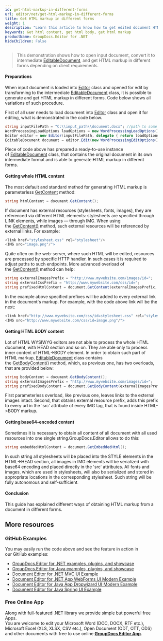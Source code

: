 ```yaml
---
id: get-html-markup-in-different-forms
url: editor/net/get-html-markup-in-different-forms
title: Get HTML markup in different forms
weight: 1
description: "Learn this article to know how to get edited document HTML markup - body without head tag, content in a raw and base64 form and other using GroupDocs.Editor for .NET API."
keywords: Get html content, get html body, get html markup
productName: GroupDocs.Editor for .NET
hideChildren: False
---
```

> This demonstration shows how to open input document, convert it to intermediate [EditableDocument](https://apireference.groupdocs.com/net/editor/groupdocs.editor/editabledocument), and get HTML markup in different forms depending on client requirements.

#### Preparations

When input document is loaded into [Editor](https://apireference.groupdocs.com/net/editor/groupdocs.editor/editor) class and opened for edit by transforming to the intermediate [EditableDocument](https://apireference.groupdocs.com/net/editor/groupdocs.editor/editabledocument) class, it is possible to generate and get HTML markup in different forms. Code below shows all variations of such procedure.

First of all user needs to load document into [Editor](https://apireference.groupdocs.com/net/editor/groupdocs.editor/editor) class and open it for editing, what is demonstrated in the code below.

```csharp
string inputFilePath = "C:\\input_path\\document.docx"; //path to some document
WordProcessingLoadOptions loadOptions = new WordProcessingLoadOptions();
Editor editor = new Editor(inputFilePath, delegate { return loadOptions; }); //passing path and load options (via delegate) to the constructor
EditableDocument document = editor.Edit(new WordProcessingEditOptions()); //opening document for editing with format-specific edit options

```

Piece of code above has prepared a ready-to-use instance of [EditableDocument](https://apireference.groupdocs.com/net/editor/groupdocs.editor/editabledocument) class, that contains the original document in its own intermediate format and is able to generate HTML markup in different forms.

#### Getting whole HTML content

The most default and standard method for generating HTML markup is parameterless [GetContent](https://apireference.groupdocs.com/net/editor/groupdocs.editor/editabledocument/methods/getcontent) method:

```csharp
string htmlContent = document.GetContent();

```

If document has external resources (stylesheets, fonts, images), they are referenced via different HTML elements: stylesheets are specified through LINK elements, while images — through IMG. When using the [GetContent()](https://apireference.groupdocs.com/net/editor/groupdocs.editor/editabledocument/methods/getcontent) method, such external resources will be referenced by external links. For example:

```csharp
<link href="stylesheet.css" rel="stylesheet"/>
<IMG src="image.png"/"> 
```

Quite often on the web-server, where such HTML will be edited, resources are processed by specific HTTP handler. In such cases it is required to adjust paths to such endpoints. More advanced overload of the [GetContent()](https://apireference.groupdocs.com/net/editor/groupdocs.editor/editabledocument/methods/getcontent) method can help:

```csharp
string externalImagesPrefix = "http://www.mywebsite.com/images/id=";
string externalCssPrefix = "http://www.mywebsite.com/css/id=";
string prefixedHtmlContent = document.GetContent(externalImagesPrefix, externalCssPrefix);
```

In the example above specified prefixes will be added to every external link in the document's markup. For example, with the code above link will be the next:

```csharp
<link href="http://www.mywebsite.com/css/id=stylesheet.css" rel="stylesheet"/>
<IMG src="http://www.mywebsite.com/css/id=image.png"/"> 
```

#### Getting HTML BODY content

Lot of HTML WYSIWYG editors are not able to process the whole HTML document, with HEAD section and so on. They are able only to process inner content of HTML->BODY element. In order to obtain such part of HTML markup, [EditableDocument](https://apireference.groupdocs.com/net/editor/groupdocs.editor/editabledocument) class contains the [GetBodyContent()](https://apireference.groupdocs.com/net/editor/groupdocs.editor/editabledocument/methods/getcontent) method, which, as previous one, has two overloads, that are provided below:

```csharp
string bodyContent = document.GetBodyContent();
string externalImagesPrefix = "http://www.mywebsite.com/images/id=";
string prefixedBodyContent = document.GetBodyContent(externalImagesPrefix); 
```

First parameterless overload, like previous one, leaves links to the external images intact. Second, that obtains external resource prefix, adds this prefix to every url in the 'src' attribute of every IMG tag, that is found inside HTML->BODY markup.

#### Getting base64-encoded content

Sometimes it is necessary to obtain all content of all document with all used resources into one single string.GroupDocs.Editor allows to do this:

```csharp
string embeddedHtmlContent = document.GetEmbeddedHtml();
```

In such string all stylesheets will be placed into the STYLE elements in the HTML->HEAD section, all images in IMG elements will be serialized with base64 encoding and placed directly in the 'src' attributes. All fonts and images, which are used in stylesheets, will also be serialized and stored in appropriate locations in the corresponding stylesheet. Such string will be fully autonomous and self-sufficient.

#### Conclusion

This guide has explained different ways of obtaining HTML markup from a document in different forms.

## More resources
### GitHub Examples

You may easily run the code above and see the feature in action in our GitHub examples:
*   [GroupDocs.Editor for .NET examples, plugins, and showcase](https://github.com/groupdocs-editor/GroupDocs.Editor-for-.NET)   
*   [GroupDocs.Editor for Java examples, plugins, and showcase](https://github.com/groupdocs-editor/GroupDocs.Editor-for-Java)    
*   [Document Editor for .NET MVC UI Example](https://github.com/groupdocs-editor/GroupDocs.Editor-for-.NET-MVC)     
*   [Document Editor for .NET App WebForms UI Modern Example](https://github.com/groupdocs-editor/GroupDocs.Editor-for-.NET-WebForms)    
*   [Document Editor for Java App Dropwizard UI Modern Example](https://github.com/groupdocs-editor/GroupDocs.Editor-for-Java-Dropwizard)    
*   [Document Editor for Java Spring UI Example](https://github.com/groupdocs-editor/GroupDocs.Editor-for-Java-Spring)
    
### Free Online App
Along with full-featured .NET library we provide simple but powerful free Apps.  
You are welcome to edit your Microsoft Word (DOC, DOCX, RTF etc.), Microsoft Excel (XLS, XLSX, CSV etc.), Open Document (ODT, OTT, ODS) and other documents with free to use online **[GroupDocs Editor App](https://products.groupdocs.app/editor)**.